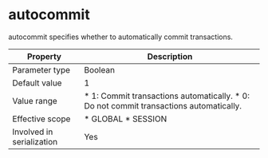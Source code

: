 autocommit 
===============================

autocommit specifies whether to automatically commit transactions. 


|       **Property**        |                                                                                **Description**                                                                                 |
|---------------------------|--------------------------------------------------------------------------------------------------------------------------------------------------------------------------------|
| Parameter type            | Boolean                                                                                                                                                                        |
| Default value             | 1                                                                                                                                                                              |
| Value range               | * 1: Commit transactions automatically.   * 0: Do not commit transactions automatically.    |
| Effective scope           | * GLOBAL   * SESSION                                                                        |
| Involved in serialization | Yes                                                                                                                                                                            |



